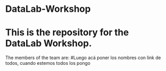 # DataLab-Workshop
# This is the repository for the DataLab Workshop.

The members of the team are:
#Luego acá poner los nombres con link de todos, cuando estemos todos los pongo
